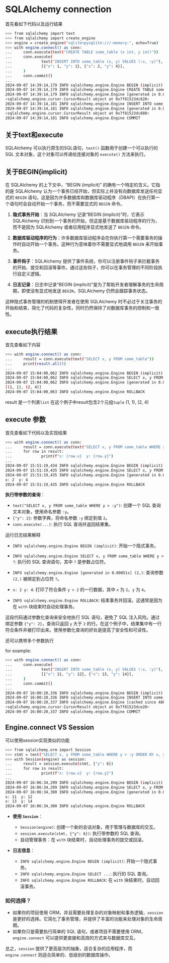 # SQLAlchemy connection

首先看如下代码以及运行结果

```bash
>>> from sqlalchemy import text
>>> from sqlalchemy import create_engine
>>> engine = create_engine("sqlite+pysqlite:///:memory:", echo=True)
>>> with engine.connect() as conn:
...     conn.execute(text("CREATE TABLE some_table (x int, y int)"))
...     conn.execute(
...             text("INSERT INTO some_table (x, y) VALUES (:x, :y)"),
...             [{"x": 1, "y": 1}, {"x": 2, "y": 4}],
...     )
...     conn.commit()
...
2024-09-07 14:39:14,179 INFO sqlalchemy.engine.Engine BEGIN (implicit)
2024-09-07 14:39:14,179 INFO sqlalchemy.engine.Engine CREATE TABLE some_table (x int, y int)
2024-09-07 14:39:14,179 INFO sqlalchemy.engine.Engine [generated in 0.00041s] ()
<sqlalchemy.engine.cursor.CursorResult object at 0x7f81523dc820>
2024-09-07 14:39:14,181 INFO sqlalchemy.engine.Engine INSERT INTO some_table (x, y) VALUES (?, ?)
2024-09-07 14:39:14,181 INFO sqlalchemy.engine.Engine [generated in 0.00020s] [(1, 1), (2, 4)]
<sqlalchemy.engine.cursor.CursorResult object at 0x7f81523dc880>
2024-09-07 14:39:14,181 INFO sqlalchemy.engine.Engine COMMIT
```



## 关于text和execute

SQLAlchemy 可以执行原生的SQL语句，`text()` 函数用于创建一个可以执行的 SQL 文本对象，这个对象可以传递给连接对象的 `execute()` 方法来执行。



## 关于BEGIN(implicit)

在 SQLAlchemy 的上下文中，“BEGIN (implicit)” 的确有一个特定的含义。它指的是 SQLAlchemy 认为一个事务已经开始，但实际上并没有向数据库发送任何显式的 `BEGIN` 语句。这是因为许多数据库和数据库驱动程序（DBAPI）在执行第一个语句时会自动开始一个事务，而不需要显式的 `BEGIN` 命令。

1. **隐式事务开始**：当 SQLAlchemy 记录“BEGIN (implicit)”时，它表示 SQLAlchemy 识别到一个事务的开始，但这是基于数据库驱动程序的行为，而不是因为 SQLAlchemy 或者应用程序显式地发送了 `BEGIN` 命令。

2. **数据库驱动程序的行为**：许多数据库驱动程序会在你执行第一个需要事务的操作时自动开始一个事务。这种行为意味着你不需要显式地调用 `BEGIN` 来开始事务。

3. **事件钩子**：SQLAlchemy 提供了事件系统，你可以注册事件钩子来拦截事务的开始、提交和回滚等事件。通过这些钩子，你可以在事务管理的不同阶段执行自定义逻辑。

4. **日志记录**：日志中记录“BEGIN (implicit)”是为了帮助开发者理解事务的生命周期，即使没有显式地发送 `BEGIN`，SQLAlchemy 仍然会跟踪事务状态。

这种隐式事务管理的机制使得开发者在使用 SQLAlchemy 时不必过于关注事务的开始和结束，简化了代码的复杂性，同时仍然保持了对数据库事务的控制和一致性。



## execute执行结果

首先查看如下内容

```bash
>>> with engine.connect() as conn:
...     result = conn.execute(text("SELECT x, y FROM some_table"))
...     print(result.all())
...
2024-09-07 15:04:00,062 INFO sqlalchemy.engine.Engine BEGIN (implicit)
2024-09-07 15:04:00,062 INFO sqlalchemy.engine.Engine SELECT x, y FROM some_table
2024-09-07 15:04:00,062 INFO sqlalchemy.engine.Engine [generated in 0.00038s] ()
[(1, 1), (2, 4)]
2024-09-07 15:04:00,063 INFO sqlalchemy.engine.Engine ROLLBACK
```

result 是一个列表`list` 在这个例子中result包含2个元组`tuple` (1, 1), (2, 4)



## execute 参数

首先查看如下代码以及实现结果

```bash
>>> with engine.connect() as conn:
...     result = conn.execute(text("SELECT x, y FROM some_table WHERE y > :y"), {"y": 2})
...     for row in result:
...             print(f"x: {row.x}  y: {row.y}")
...
2024-09-07 15:51:19,434 INFO sqlalchemy.engine.Engine BEGIN (implicit)
2024-09-07 15:51:19,435 INFO sqlalchemy.engine.Engine SELECT x, y FROM some_table WHERE y > ?
2024-09-07 15:51:19,435 INFO sqlalchemy.engine.Engine [generated in 0.00051s] (2,)
x: 2  y: 4
2024-09-07 15:51:19,435 INFO sqlalchemy.engine.Engine ROLLBACK
```

**执行带参数的查询**：

- `text("SELECT x, y FROM some_table WHERE y > :y")`: 创建一个 SQL 查询文本对象，使用命名参数 `:y`。
- `{"y": 2}`: 参数字典，将命名参数 `:y` 绑定到值 `2`。
- `conn.execute(...)`: 执行 SQL 查询并返回结果集。

运行日志结果解释

- `INFO sqlalchemy.engine.Engine BEGIN (implicit)`: 开始一个隐式事务。
- `INFO sqlalchemy.engine.Engine SELECT x, y FROM some_table WHERE y > ?`: 执行的 SQL 查询语句，其中 `?` 是参数占位符。
- `INFO sqlalchemy.engine.Engine [generated in 0.00051s] (2,)`: 查询参数 `(2,)` 被绑定到占位符 `?`。

- `x: 2 y: 4`: 打印了符合条件 `y > 2` 的一行数据，其中 `x` 为 `2`，`y` 为 `4`。

- `INFO sqlalchemy.engine.Engine ROLLBACK`: 结束事务并回滚。这通常是因为在 `with` 块结束时自动处理事务。

这段代码通过参数化查询来安全地执行 SQL 语句，避免了 SQL 注入风险。通过绑定参数 `{"y": 2}`，查询只返回 `y` 大于 `2` 的行。在这个例子中，结果集中有一行符合条件并被打印出来。使用参数化查询的好处是提高了安全性和可读性。



还可以携带多个参数执行 

for example:

```bash
>>> with engine.connect() as conn:
...     conn.execute(
...             text("INSERT INTO some_table (x, y) VALUES (:x, :y)"),
...             [{"x": 11, "y": 12}, {"x": 13, "y": 14}],
...     )
...     conn.commit()
...
2024-09-07 16:00:20,336 INFO sqlalchemy.engine.Engine BEGIN (implicit)
2024-09-07 16:00:20,336 INFO sqlalchemy.engine.Engine INSERT INTO some_table (x, y) VALUES (?, ?)
2024-09-07 16:00:20,337 INFO sqlalchemy.engine.Engine [cached since 4866s ago] [(11, 12), (13, 14)]
<sqlalchemy.engine.cursor.CursorResult object at 0x7f81523dce20>
2024-09-07 16:00:20,337 INFO sqlalchemy.engine.Engine COMMIT
```



## Engine.connect VS Session

可以使用session实现类似的功能

```bash
>>> from sqlalchemy.orm import Session
>>> stmt = text("SELECT x, y FROM some_table WHERE y > :y ORDER BY x, y")
>>> with Session(engine) as session:
...     result = session.execute(stmt, {"y": 6})
...     for row in result:
...             print(f"x: {row.x}  y: {row.y}")
...
2024-09-07 16:06:34,299 INFO sqlalchemy.engine.Engine BEGIN (implicit)
2024-09-07 16:06:34,299 INFO sqlalchemy.engine.Engine SELECT x, y FROM some_table WHERE y > ? ORDER BY x, y
2024-09-07 16:06:34,300 INFO sqlalchemy.engine.Engine [generated in 0.00036s] (6,)
x: 11  y: 12
x: 13  y: 14
2024-09-07 16:06:34,300 INFO sqlalchemy.engine.Engine ROLLBACK
```

- **使用 `Session`**：
  - `Session(engine)`: 创建一个新的会话对象，用于管理与数据库的交互。
  - `session.execute(stmt, {"y": 6})`: 执行带参数的 SQL 查询。
  - 自动管理事务：在 `with` 块结束时，自动处理事务的提交或回滚。

- **日志信息**：
  - `INFO sqlalchemy.engine.Engine BEGIN (implicit)`: 开始一个隐式事务。
  - `INFO sqlalchemy.engine.Engine SELECT ...`: 执行的 SQL 查询。
  - `INFO sqlalchemy.engine.Engine ROLLBACK`: 在 `with` 块结束时，自动回滚事务。

### 如何选择？

- 如果你的项目使用 ORM，并且需要处理复杂的对象映射和事务逻辑，`session` 是更好的选择。它简化了事务管理，并提供了丰富的功能来处理对象的生命周期。
- 如果你只是需要执行简单的 SQL 语句，或者项目不需要使用 ORM，`engine.connect` 可以提供更直接和高效的方式来与数据库交互。

总之，`session` 提供了更高层次的抽象，适合复杂的应用程序，而 `engine.connect` 则适合简单的、低级别的数据库操作。

